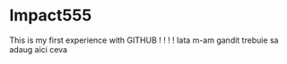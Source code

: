 # Impact555
This is my first experience
with GITHUB
!
!
!
!
Iata m-am gandit
trebuie sa adaug aici ceva
